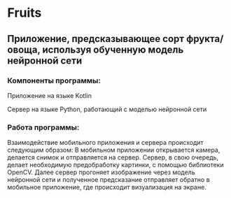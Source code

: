 # Fruits
## Приложение, предсказывающее сорт фрукта/овоща, используя обученную модель нейронной сети

### Компоненты программы:

Приложение на языке Kotlin

Сервер на языке Python, работающий с моделью нейронной сети

### Работа программы:

Взаимодействие мобильного приложения и сервера происходит следующим образом:
В мобильном приложении открывается камера, делается снимок и отправляется на сервер. Сервер, в свою очередь, делает необходимую предобработку картинки, с помощью библиотеки OpenCV. Далее сервер прогоняет изображение через модель нейронной сети и полученное предсказание отправляет обратно в мобильное приложение, где происходит визуализация на экране.
